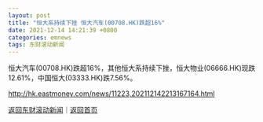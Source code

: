 ```yaml
---
layout: post
title: "恒大系持续下挫 恒大汽车(00708.HK)跌超16%"
date: 2021-12-14 14:21:39 +0800
categories: emnews
tags: 东财滚动新闻
---
```


恒大汽车(00708.HK)跌超16%，其他恒大系持续下挫，恒大物业(06666.HK)现跌12.61%，中国恒大(03333.HK)跌7.56%。

<http://hk.eastmoney.com/news/11223,202112142213167164.html>

[返回东财滚动新闻](//finews.withounder.com/emnews/)｜[返回首页](//finews.withounder.com/)